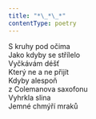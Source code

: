 ```yaml
---
title: "*\_*\_*"
contentType: poetry
---
```


<section>

S kruhy pod očima  
Jako kdyby se střílelo  
Vyčkávám déšť  
Který ne a ne přijít  
Kdyby alespoň  
z Colemanova saxofonu  
Vyhrkla slina  
Jemné chmýří mraků

</section>
